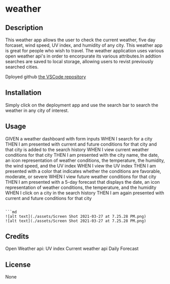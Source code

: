# weather

## Description 

This weather app allows the user to check the current weather, five day forcaset, wind speed, UV index, and humidity of any city. This weather app is great for people who wish to travel. The weather application uses various open weather api's in order to encorpurate its various attributes.In addtion searches are saved to local storage, allowing users to revist previously searched cities.


Dployed github  [the VSCode repository](https://momo427.github.io/weather/)


## Installation

Simply click on the deployment app and use the search bar to search the weather in any city of interest.


## Usage 

GIVEN a weather dashboard with form inputs
WHEN I search for a city
THEN I am presented with current and future conditions for that city and that city is added to the search history
WHEN I view current weather conditions for that city
THEN I am presented with the city name, the date, an icon representation of weather conditions, the temperature, the humidity, the wind speed, and the UV index
WHEN I view the UV index
THEN I am presented with a color that indicates whether the conditions are favorable, moderate, or severe
WHEN I view future weather conditions for that city
THEN I am presented with a 5-day forecast that displays the date, an icon representation of weather conditions, the temperature, and the humidity
WHEN I click on a city in the search history
THEN I am again presented with current and future conditions for that city
```

```md
![alt text](./assets/Screen Shot 2021-03-27 at 7.25.28 PM.png)
![alt text](./assets/Screen Shot 2021-03-27 at 7.25.28 PM.png)
```


## Credits

Open Weather api:
UV index 
Current weather api 
Daily Forecast 

## License
None

